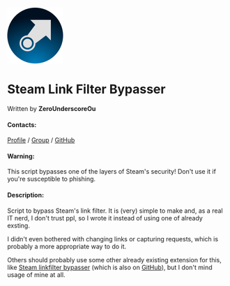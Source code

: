 ![SteamLinkFilterBypasser](https://raw.githubusercontent.com/ZeroUnderscoreOu/SteamLinkFilterBypasser/master/Logo128.png)
# Steam Link Filter Bypasser

Written by **ZeroUnderscoreOu**

#### Contacts:
[Profile](http://steamcommunity.com/id/ZeroUnderscoreOu/) /
[Group](http://steamcommunity.com/groups/0_oWassup/) /
[GitHub](https://github.com/ZeroUnderscoreOu/SteamLinkFilterBypasser)



#### Warning:

This script bypasses one of the layers of Steam's security! Don't use it if you're susceptible to phishing.



#### Description:

Script to bypass Steam's link filter. It is (very) simple to make and, as a real IT nerd, I don't trust ppl, so I wrote it instead of using one of already exsting.

I didn't even bothered with changing links or capturing requests, which is probably a more appropriate way to do it.

Others should probably use some other already existing extension for this, like [Steam linkfilter bypasser](https://addons.mozilla.org/firefox/addon/steam-linkfilter-bypasser/) (which is also on [GitHub](https://github.com/Sharparam/SteamLinkfilterBypasser)), but I don't mind usage of mine at all.
